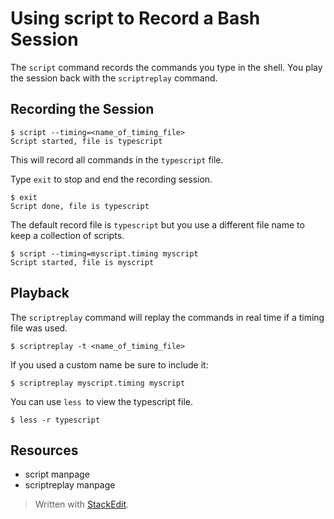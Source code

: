 # Using script to Record a Bash Session

The `script` command records the commands you type in the shell. You play the session back with the `scriptreplay` command.

## Recording the Session

	$ script --timing=<name_of_timing_file>
	Script started, file is typescript
	
This will record all commands in the `typescript` file.

Type `exit` to stop and end the recording session.

	$ exit
	Script done, file is typescript

The default record file is `typescript` but you use a different file name to keep a collection of scripts.

	$ script --timing=myscript.timing myscript
	Script started, file is myscript

## Playback

The `scriptreplay` command will replay the commands in real time if a timing file was used.

	$ scriptreplay -t <name_of_timing_file>

If you used a custom name be sure to include it:

	$ scriptreplay myscript.timing myscript

You can use `less `to view the typescript file.

	$ less -r typescript

## Resources

 - script manpage
 - scriptreplay manpage

> Written with [StackEdit](https://stackedit.io/).